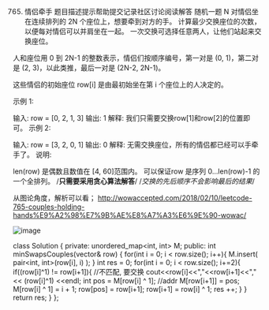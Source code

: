 765. 情侣牵手
题目描述提示帮助提交记录社区讨论阅读解答
随机一题
N 对情侣坐在连续排列的 2N 个座位上，想要牵到对方的手。 计算最少交换座位的次数，以便每对情侣可以并肩坐在一起。 一次交换可选择任意两人，让他们站起来交换座位。

人和座位用 0 到 2N-1 的整数表示，情侣们按顺序编号，第一对是 (0, 1)，第二对是 (2, 3)，以此类推，最后一对是 (2N-2, 2N-1)。

这些情侣的初始座位  row[i] 是由最初始坐在第 i 个座位上的人决定的。

示例 1:

输入: row = [0, 2, 1, 3]
输出: 1
解释: 我们只需要交换row[1]和row[2]的位置即可。
示例 2:

输入: row = [3, 2, 0, 1]
输出: 0
解释: 无需交换座位，所有的情侣都已经可以手牵手了。
说明:

len(row) 是偶数且数值在 [4, 60]范围内。
可以保证row 是序列 0...len(row)-1 的一个全排列。
/**只需要采用贪心算法解答**/
/*交换的先后顺序不会影响最后的结果*/

从图论角度，解析可以看；
http://wowaccepted.com/2018/02/10/leetcode-765-couples-holding-hands%E9%A2%98%E7%9B%AE%E8%A7%A3%E6%9E%90-wowac/

![image](https://github.com/jackHuanghello/algorithm_leetcode/blob/master/hard/%E6%83%85%E4%BE%A3%E7%89%B5%E6%89%8B.PNG)

class Solution {
private: 
    unordered_map<int, int> M;
public:
    int minSwapsCouples(vector<int>& row) {
        for(int i = 0; i < row.size(); i++){
            M.insert( pair<int, int>(row[i], i) );
        }
        int res = 0;
        for(int i = 0; i < row.size(); i+=2){
            if((row[i]^1) != row[i+1]){ //不匹配, 要交换
                cout<<row[i]<<","<<row[i+1]<<","<< (row[i]^1) <<endl;
                int pos = M[row[i] ^ 1];  //addr
                M[row[i+1]] = pos;  M[row[i] ^ 1] = i + 1;
                row[pos] = row[i+1];
                row[i+1] = row[i] ^ 1;
                res ++;
            }
        }
        return res;
    }
};
